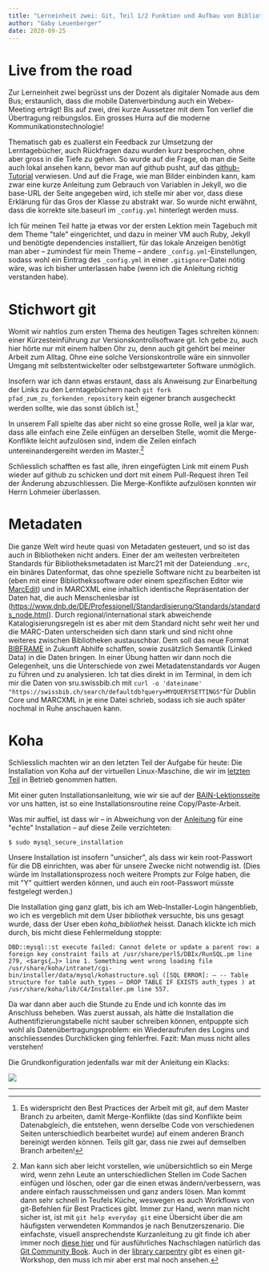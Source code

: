 ```yaml
---
title: "Lerneinheit zwei: Git, Teil 1/2 Funktion und Aufbau von Bibliothekssystemen"
author: "Gaby Leuenberger"
date: 2020-09-25
---
```

# Live from the road
Zur Lerneinheit zwei begrüsst uns der Dozent als digitaler Nomade aus dem Bus; erstaunlich, dass die mobile Datenverbindung auch ein Webex-Meeting erträgt! Bis auf zwei, drei kurze Aussetzer mit dem Ton verlief die Übertragung reibungslos. Ein grosses Hurra auf die moderne Kommunikationstechnologie!

Thematisch gab es zuallerst ein Feedback zur Umsetzung der Lerntagebücher, auch Rückfragen dazu wurden kurz besprochen, ohne aber gross in die Tiefe zu gehen. So wurde auf die Frage, ob man die Seite auch lokal ansehen kann, bevor man auf github pusht, auf das [github-Tutorial](https://pad.gwdg.de/12VJD7x4QgiRr498oLhnwg?view#GitHub-Pages-lokal) verwiesen. Und auf die Frage, wie man Bilder einbinden kann, kam zwar eine kurze Anleitung zum Gebrauch von Variablen in Jekyll, wo die base-URL der Seite angegeben wird, ich stelle mir aber vor, dass diese Erklärung für das Gros der Klasse zu abstrakt war. So wurde nicht erwähnt, dass die korrekte site.baseurl im `_config.yml` hinterlegt werden muss.

Ich für meinen Teil hatte ja etwas vor der ersten Lektion mein Tagebuch mit dem Theme "tale" eingerichtet, und dazu in meiner VM auch Ruby, Jekyll und benötigte dependencies installiert, für das lokale Anzeigen benötigt man aber &ndash; zumindest für mein Theme &ndash; andere `_config.yml`-Einstellungen, sodass wohl ein Eintrag des `_config.yml` in einer `.gitignore`-Datei nötig wäre, was ich bisher unterlassen habe (wenn ich die Anleitung richtig verstanden habe).

# Stichwort git
Womit wir nahtlos zum ersten Thema des heutigen Tages schreiten können: einer Kürzesteinführung zur Versionskontrollsoftware git.
Ich gebe zu, auch hier hörte nur mit einem halben Ohr zu, denn auch git gehört bei meiner Arbeit zum Alltag. Ohne eine solche Versionskontrolle wäre ein sinnvoller Umgang mit selbstentwickelter oder selbstgewarteter Software unmöglich.

Insofern war ich dann etwas erstaunt, dass als Anweisung zur Einarbeitung der Links zu den Lerntagebüchern nach `git fork pfad_zum_zu_forkenden_repository` kein eigener branch ausgecheckt werden sollte, wie das sonst üblich ist.[^1]

[^1]: Es widerspricht den Best Practices der Arbeit mit git, auf dem Master Branch zu arbeiten, damit Merge-Konflikte (das sind Konflikte beim Datenabgleich, die entstehen, wenn derselbe Code von verschiedenen Seiten unterschiedlich bearbeitet wurde) auf einem anderen Branch bereinigt werden können. Teils gilt gar, dass nie zwei auf demselben Branch arbeiten!

In unserem Fall spielte das aber nicht so eine grosse Rolle, weil ja klar war, dass alle einfach eine Zeile einfügen an derselben Stelle, womit die Merge-Konflikte leicht aufzulösen sind, indem die Zeilen einfach untereinandergereiht werden im Master.[^2]

[^2]: Man kann sich aber leicht vorstellen, wie unübersichtlich so ein Merge wird, wenn zehn Leute an unterschiedlichen Stellen im Code Sachen einfügen und löschen, oder gar die einen etwas ändern/verbessern, was andere einfach rausschmeissen und ganz anders lösen. Man kommt dann sehr schnell in Teufels Küche, weswegen es auch Workflows von git-Befehlen für Best Practices gibt. Immer zur Hand, wenn man nicht sicher ist, ist mit `git help everyday git` eine Übersicht über die am häufigsten verwendeten Kommandos je nach Benutzerszenario. Die einfachste, visuell ansprechendste Kurzanleitung zu git finde ich aber immer noch [diese hier](https://rogerdudler.github.io/git-guide/index.de.html) und für ausführliches Nachschlagen natürlich das [Git Community Book](http://book.git-scm.com/). Auch in der [library carpentry](https://librarycarpentry.org/lc-git/) gibt es einen git-Workshop, den muss ich mir aber erst mal noch ansehen.

Schliesslich schafften es fast alle, ihren eingefügten Link mit einem Push wieder auf github zu schicken und dort mit einem Pull-Request ihren Teil der Änderung abzuschliessen. Die Merge-Konflikte aufzulösen konnten wir Herrn Lohmeier überlassen.

# Metadaten
Die ganze Welt wird heute quasi von Metadaten gesteuert, und so ist das auch in Bibliotheken nicht anders. Einer der am weitesten verbreiteten Standards für Bibliotheksmetadaten ist Marc21 mit der Dateiendung `.mrc`, ein binäres Datenformat, das ohne spezielle Software nicht zu bearbeiten ist (eben mit einer Bibliothekssoftware oder einem spezifischen Editor wie [MarcEdit](https://marcedit.reeset.net)) und in MARCXML eine inhaltlich identische Repräsentation der Daten hat, die auch Menschenlesbar ist (https://www.dnb.de/DE/Professionell/Standardisierung/Standards/standards_node.html). Durch regional/international stark abweichende Katalogisierungsregeln ist es aber mit dem Standard nicht sehr weit her und die MARC-Daten unterscheiden sich dann stark und sind nicht ohne weiteres zwischen Bibliotheken austauschbar. Dem soll das neue Format [BIBFRAME]() in Zukunft Abhilfe schaffen, sowie zusätzlich Semantik (Linked Data) in die Daten bringen.
In einer Übung hatten wir dann noch die Gelegenheit, uns die Unterschiede von zwei Metadatenstandards vor Augen zu führen und zu analysieren. Ich tat dies direkt in im Terminal, in dem ich mir die Daten von sru.swissbib.ch mit `curl -o 'dateiname' "https://swissbib.ch/search/defaultdb?query=MYQUERYSETTINGS"`für Dublin Core und MARCXML in je eine Datei schrieb, sodass ich sie auch später nochmal in Ruhe anschauen kann.


# Koha
Schliesslich machten wir an den letzten Teil der Aufgabe für heute: Die Installation von Koha auf der virtuellen Linux-Maschine, die wir im [letzten Teil]({{site.baseurl}}/2020-09-10-TGL.md) in Betrieb genommen hatten.

Mit einer guten Installationsanleitung, wie wir sie auf der [BAIN-Lektionsseite](https://pad.gwdg.de/12VJD7x4QgiRr498oLhnwg?view#Funktion-und-Aufbau-von-Bibliothekssystemen-12) vor uns hatten, ist so eine Installationsroutine reine Copy/Paste-Arbeit.

Was mir auffiel, ist dass wir &ndash; in Abweichung von der [Anleitung](https://zefanjas.de/wie-man-koha-installiert-und-fuer-schulen-einrichtet-teil-1/) für eine "echte" Installation &ndash; auf diese Zeile verzichteten:

```
$ sudo mysql_secure_installation
```
Unsere Installation ist insofern "unsicher", als dass wir kein root-Passwort für die DB einrichten, was aber für unsere Zwecke nicht notwendig ist. (Dies würde im Installationsprozess noch weitere Prompts zur Folge haben, die mit "Y" quittiert werden können, und auch ein root-Passwort müsste festgelegt werden.)

Die Installation ging ganz glatt, bis ich am Web-Installer-Login hängenblieb, wo ich es vergeblich mit dem User *bibliothek* versuchte, bis uns gesagt wurde, dass der User eben *koha_bibliothek* heisst. Danach klickte ich mich durch, bis micht diese Fehlermeldung stoppte:
```
DBD::mysql::st execute failed: Cannot delete or update a parent row: a foreign key constraint fails at /usr/share/perl5/DBIx/RunSQL.pm line 279, <$args{…}> line 1. Something went wrong loading file /usr/share/koha/intranet/cgi-bin/installer/data/mysql/kohastructure.sql ([SQL ERROR]: – -- Table structure for table auth_types – DROP TABLE IF EXISTS auth_types ) at /usr/share/koha/lib/C4/Installer.pm line 557.
```
Da war dann aber auch die Stunde zu Ende und ich konnte das im Anschluss beheben. Was zuerst aussah, als hätte die Installation die Authentifizierungstabelle nicht sauber schreiben können, entpuppte sich wohl als Datenübertragungsproblem: ein Wiederaufrufen des Logins und anschliessendes Durchklicken ging fehlerfrei. Fazit: Man muss nicht alles verstehen!

Die Grundkonfiguration jedenfalls war mit der Anleitung ein Klacks:

![]({{site.baseurl}}/assets/success.png)

<hr>
